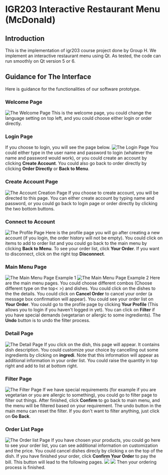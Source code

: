 # IGR203 Interactive Restaurant Menu (McDonald)

## Introduction
This is the implementation of igr203 course project done by Group H. We implement an interactive restaurant menu using Qt. As tested, the code can run smoothly on Qt version 5 or 6.

## Guidance for The Interface
Here is guidance for the functionalities of our software prototype.

### Welcome Page

![The Welcome Page](./image/welcome.png)
This is the welcome page, you could change the language setting on top left, and you could choose either login or order directly.

### Login Page

If you choose to login, you will see the page below.
![The Login Page](./image/login.png)
You could either type in the user name and password to login (whatever the name and password would work), or you could create an account by clicking **Create Account**. You could also go back to order directly by clicking **Order Directly** or **Back to Menu**.

### Create Account Page

![The Account Creation Page](./image/account.png)
If you choose to create account, you will be directed to this page. You can either create account by typing name and password, or you could go back to login page or order directly by clicking the two bottom buttons.

### Connect to Account

![The Profile Page](./image/home.png)
Here is the profile page you will go after creating a new account (if you login, the order history will not be empty). You could click on items to add to order list and you could go back to the main menu by clicking **Back to Menu**. To see your order list, click **Your Order**. If you want to disconnect, click on the right top **Disconnect**.

### Main Menu Page

![The Main Menu Page Example 1](./image/menu0.png)
![The Main Menu Page Example 2](./image/menu1.png)
Here are the main menu pages. You could choose different combos (Choose different type on the top< >) and dishes. You could click on the dishes to the the details. You could click on **Cancel Order**  to cancel your order (a message box confirmation will appear). You could see your order list on **Your Order**. You could go to the profile page by clicking **Your Profile** (This allows you to login if you haven't logged in yet). You can click on **Filter** if you have special demands (vegetarian or allergic to some ingredients). The **Undo** button is to undo the filter process.

### Detail Page

![The Detail Page](./image/detail.png)
If you click on the dish, this page will appear. It contains dish description. You could customize your choice by cancelling out some ingredients by clicking on **ingredi**. Note that this information will appear as additional information in your order list. You could raise the quantity in top right and add to list at bottom right.

### Filter Page

![The Filter Page](./image/Filter.png)
If we have special requirements (for example if you are vegetarian or you are allergic to something), you could go to filter page to filter out things. After finished, click **Confirm** to go back to main menu, and the menu will be filtered based on your requirement. The undo button in the main menu can reset the filter. If you don't want to filter anything, just click on **Go Back**.

### Order List Page

![The Order list Page](./image/list.png)
If you have chosen your products, you could go here to see your order list, you can see additional information on customization and the price. You could cancel dishes direcly by clicking x on the top of the dish. If you have finished your order, click **Confirm Your Order** to pay the bill. This button will lead to the following pages.
![](./image/eatin.png)
![](./image/pay.png)
Then your ordering process is finished.